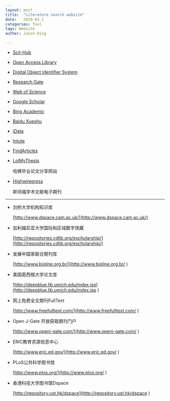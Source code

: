 ```yaml
---
layout: post
title:  "Literature search website"
date:   2019-03-1
categories: Tool
tags: Website
auther: Jason Ding

---
```


- [SciI-Hub](www.sci-hub.cc)
- [Open Access Library](www.oalib.com)

- [Digital Object Identifier System](www.doi.org)

- [Research Gate](https://www.researchgate.net)

- [Web of Science](http://apps.webofknowledge.com)

- [Google Scholar](https://scholar.google.com)

- [Bing Academic](https://cn.bing.com/academic?mkt=zh-CN)

- [Baidu Xueshu](xueshu.baidu.com)

- [iData](https://www.cn-ki.net)

- [Intute](https://www.jisc.ac.uk) 

- [FindArticles](findarticles.com)

- [LolMyThesis](lolmythesis.com) 

  哈佛毕业论文分享网站

- [Highwirepress](https://www.highwirepress.com//)

  斯坦福学术文献电子期刊

---



- 剑桥大学机构知识库

  [http://www.dspace.cam.ac.uk/](http://www.dspace.cam.ac.uk/)

- 加利福尼亚大学国际和区域数字馆藏

  [http://repositories.cdlib.org/escholarship/](http://repositories.cdlib.org/escholarship/)

- 发展中国家联合期刊库

  [http://www.bioline.org.br/](http://www.bioline.org.br/ ) 

- 美国密西根大学论文库

  [http://deepblue.lib.umich.edu/index.jsp](http://deepblue.lib.umich.edu/index.jsp ) 

- 网上免费全文期刊FullText

  [http://www.freefulltext.com/](http://www.freefulltext.com/ ) 

- Open J-Gate 开放获取期刊门户

  [http://www.openj-gate.com/](http://www.openj-gate.com/ ) 

- ERIC教育资源信息中心

  [http://www.eric.ed.gov/](http://www.eric.ed.gov/ ) 

- PLoS公共科学图书馆

  [http://www.plos.org/](http://www.plos.org/ ) 

- 香港科技大学图书馆Dspace

  [http://repository.ust.hk/dspace](http://repository.ust.hk/dspace ) 

